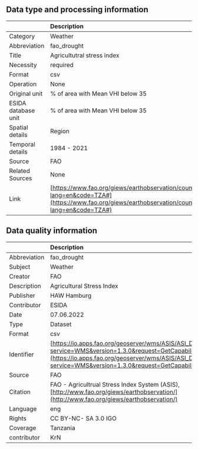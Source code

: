 ## Data type and processing information 

|                     | Description                                                                                                                                                      |
|:--------------------|:-----------------------------------------------------------------------------------------------------------------------------------------------------------------|
| Category            | Weather                                                                                                                                                          |
| Abbreviation        | fao_drought                                                                                                                                                      |
| Title               | Agricultutral stress index                                                                                                                                       |
| Necessity           | required                                                                                                                                                         |
| Format              | csv                                                                                                                                                              |
| Operation           | None                                                                                                                                                             |
| Original unit       | % of area with Mean VHI below 35                                                                                                                                 |
| ESIDA database unit | % of area with Mean VHI below 35                                                                                                                                 |
| Spatial details     | Region                                                                                                                                                           |
| Temporal details    | 1984 - 2021                                                                                                                                                      |
| Source              | FAO                                                                                                                                                              |
| Related Sources     | None                                                                                                                                                             |
| Link                | [https://www.fao.org/giews/earthobservation/country/index.jsp?lang=en&code=TZA#](https://www.fao.org/giews/earthobservation/country/index.jsp?lang=en&code=TZA#) |

## Data quality information 

|              | Description                                                                                                                                                                                                    |
|:-------------|:---------------------------------------------------------------------------------------------------------------------------------------------------------------------------------------------------------------|
| Abbreviation | fao_drought                                                                                                                                                                                                    |
| Subject      | Weather                                                                                                                                                                                                        |
| Creator      | FAO                                                                                                                                                                                                            |
| Description  | Agricultural Stress Index                                                                                                                                                                                      |
| Publisher    | HAW Hamburg                                                                                                                                                                                                    |
| Contributor  | ESIDA                                                                                                                                                                                                          |
| Date         | 07.06.2022                                                                                                                                                                                                     |
| Type         | Dataset                                                                                                                                                                                                        |
| Format       | csv                                                                                                                                                                                                            |
| Identifier   | [https://io.apps.fao.org/geoserver/wms/ASIS/ASI_D/v1?service=WMS&version=1.3.0&request=GetCapabilities](https://io.apps.fao.org/geoserver/wms/ASIS/ASI_D/v1?service=WMS&version=1.3.0&request=GetCapabilities) |
| Source       | FAO                                                                                                                                                                                                            |
| Citation     | FAO - Agricultrual Stress Index System (ASIS), [http://www.fao.org/giews/earthobservation/](http://www.fao.org/giews/earthobservation/)                                                                        |
| Language     | eng                                                                                                                                                                                                            |
| Rights       | CC BY-NC- SA 3.0 IGO                                                                                                                                                                                           |
| Coverage     | Tanzania                                                                                                                                                                                                       |
| contributor  | KrN                                                                                                                                                                                                            |